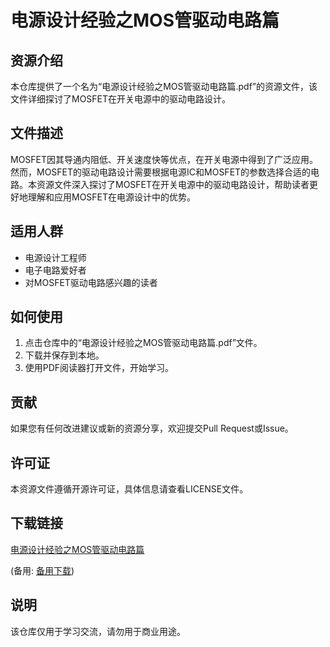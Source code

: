 # 电源设计经验之MOS管驱动电路篇

## 资源介绍

本仓库提供了一个名为“电源设计经验之MOS管驱动电路篇.pdf”的资源文件，该文件详细探讨了MOSFET在开关电源中的驱动电路设计。

## 文件描述

MOSFET因其导通内阻低、开关速度快等优点，在开关电源中得到了广泛应用。然而，MOSFET的驱动电路设计需要根据电源IC和MOSFET的参数选择合适的电路。本资源文件深入探讨了MOSFET在开关电源中的驱动电路设计，帮助读者更好地理解和应用MOSFET在电源设计中的优势。

## 适用人群

- 电源设计工程师
- 电子电路爱好者
- 对MOSFET驱动电路感兴趣的读者

## 如何使用

1. 点击仓库中的“电源设计经验之MOS管驱动电路篇.pdf”文件。
2. 下载并保存到本地。
3. 使用PDF阅读器打开文件，开始学习。

## 贡献

如果您有任何改进建议或新的资源分享，欢迎提交Pull Request或Issue。

## 许可证

本资源文件遵循开源许可证，具体信息请查看LICENSE文件。

## 下载链接
[电源设计经验之MOS管驱动电路篇](https://pan.quark.cn/s/b16404d43b4b) 

(备用: [备用下载](https://pan.baidu.com/s/1igHm-E8Y-GK674wTAT0OAw?pwd=1234))

## 说明

该仓库仅用于学习交流，请勿用于商业用途。
